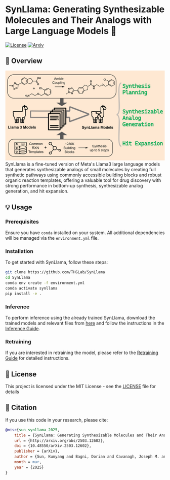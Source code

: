 # SynLlama: Generating Synthesizable Molecules and Their Analogs with Large Language Models 🧬
[![License](https://img.shields.io/badge/License-MIT-blue.svg)](LICENSE)
[![Arxiv](https://img.shields.io/badge/Arxiv-2503.12602-red.svg)](https://arxiv.org/abs/2503.12602)

## 📖 Overview
![SynLlama](assets/toc.png)
SynLlama is a fine-tuned version of Meta's Llama3 large language models that generates synthesizable analogs of small molecules by creating full synthetic pathways using commonly accessible building blocks and robust organic reaction templates, offering a valuable tool for drug discovery with strong performance in bottom-up synthesis, synthesizable analog generation, and hit expansion.

## 💡 Usage

### Prerequisites
Ensure you have `conda` installed on your system. All additional dependencies will be managed via the `environment.yml` file.

### Installation
To get started with SynLlama, follow these steps:
```bash
git clone https://github.com/THGLab/SynLlama
cd SynLlama
conda env create -f environment.yml
conda activate synllama
pip install -e .
```

### Inference
To perform inference using the already trained SynLlama, download the trained models and relevant files from [here](https://figshare.com/s/39a37d31cea2c190498d) and follow the instructions in the [Inference Guide](assets/docs/inference_guide.md).

### Retraining
If you are interested in retraining the model, please refer to the [Retraining Guide](assets/docs/retraining_guide.md) for detailed instructions.

## 📄 License
This project is licensed under the MIT License - see the [LICENSE](LICENSE) file for details

## 📝 Citation
If you use this code in your research, please cite:

```bibtex
@misc{sun_synllama_2025,
    title = {SynLlama: Generating Synthesizable Molecules and Their Analogs with Large Language Models},  
    url = {http://arxiv.org/abs/2503.12602},
    doi = {10.48550/arXiv.2503.12602},
    publisher = {arXiv},
    author = {Sun, Kunyang and Bagni, Dorian and Cavanagh, Joseph M. and Wang, Yingze and Sawyer, Jacob M. and Gritsevskiy, Andrew and Head-Gordon, Teresa},
    month = mar,
    year = {2025}
}
```